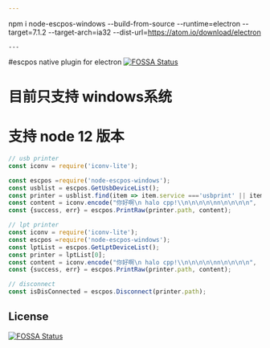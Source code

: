 ```yaml
---
```
npm i node-escpos-windows --build-from-source --runtime=electron --target=7.1.2 --target-arch=ia32 --dist-url=https://atom.io/download/electron
```
---
```

#escpos native plugin for electron
[![FOSSA Status](https://app.fossa.com/api/projects/git%2Bgithub.com%2FboneVidy%2Fnode-escpos-windows.svg?type=shield)](https://app.fossa.com/projects/git%2Bgithub.com%2FboneVidy%2Fnode-escpos-windows?ref=badge_shield)

# 目前只支持 windows系统
# 支持 node 12 版本
```js
// usb printer
const iconv = require('iconv-lite');

const escpos =require('node-escpos-windows');
const usblist = escpos.GetUsbDeviceList();
const printer = usblist.find(item => item.service ==='usbprint' || item.deviceName==='USB 打印支持');
const content = iconv.encode("你好啊\n halo cpp!\\n\n\n\n\nn\n\n\n\n", 'GB18030');
const {success, err} = escpos.PrintRaw(printer.path, content);
```


```ts
// lpt printer
const iconv = require('iconv-lite');
const escpos =require('node-escpos-windows');
const lptList = escpos.GetLptDeviceList();
const printer = lptList[0];
const content = iconv.encode("你好啊\n halo cpp!\\n\n\n\n\nn\n\n\n\n", 'GB18030');
const {success, err} = escpos.PrintRaw(printer.path, content);

// disconnect
const isDisConnected = escpos.Disconnect(printer.path);

```


## License
[![FOSSA Status](https://app.fossa.com/api/projects/git%2Bgithub.com%2FboneVidy%2Fnode-escpos-windows.svg?type=large)](https://app.fossa.com/projects/git%2Bgithub.com%2FboneVidy%2Fnode-escpos-windows?ref=badge_large)
